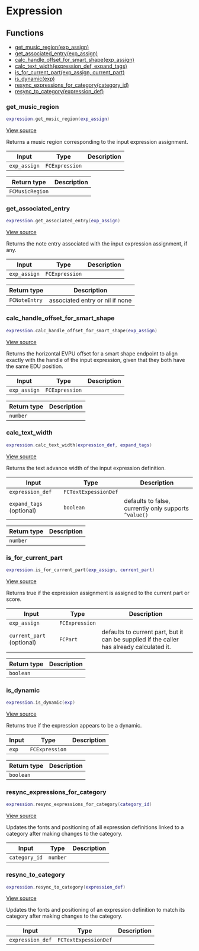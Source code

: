# Expression

## Functions

- [get_music_region(exp_assign)](#get_music_region)
- [get_associated_entry(exp_assign)](#get_associated_entry)
- [calc_handle_offset_for_smart_shape(exp_assign)](#calc_handle_offset_for_smart_shape)
- [calc_text_width(expression_def, expand_tags)](#calc_text_width)
- [is_for_current_part(exp_assign, current_part)](#is_for_current_part)
- [is_dynamic(exp)](#is_dynamic)
- [resync_expressions_for_category(category_id)](#resync_expressions_for_category)
- [resync_to_category(expression_def)](#resync_to_category)

### get_music_region

```lua
expression.get_music_region(exp_assign)
```

[View source](https://github.com/finale-lua/lua-scripts/tree/refs/heads/master/src/library/expression.lua#L18)

Returns a music region corresponding to the input expression assignment.

| Input | Type | Description |
| ----- | ---- | ----------- |
| `exp_assign` | `FCExpression` |  |

| Return type | Description |
| ----------- | ----------- |
| `FCMusicRegion` |  |

### get_associated_entry

```lua
expression.get_associated_entry(exp_assign)
```

[View source](https://github.com/finale-lua/lua-scripts/tree/refs/heads/master/src/library/expression.lua#L41)

Returns the note entry associated with the input expression assignment, if any.

| Input | Type | Description |
| ----- | ---- | ----------- |
| `exp_assign` | `FCExpression` |  |

| Return type | Description |
| ----------- | ----------- |
| `FCNoteEntry` | associated entry or nil if none |

### calc_handle_offset_for_smart_shape

```lua
expression.calc_handle_offset_for_smart_shape(exp_assign)
```

[View source](https://github.com/finale-lua/lua-scripts/tree/refs/heads/master/src/library/expression.lua#L64)

Returns the horizontal EVPU offset for a smart shape endpoint to align exactly with the handle of the input expression, given that they both have the same EDU position.

| Input | Type | Description |
| ----- | ---- | ----------- |
| `exp_assign` | `FCExpression` |  |

| Return type | Description |
| ----------- | ----------- |
| `number` |  |

### calc_text_width

```lua
expression.calc_text_width(expression_def, expand_tags)
```

[View source](https://github.com/finale-lua/lua-scripts/tree/refs/heads/master/src/library/expression.lua#L101)

Returns the text advance width of the input expression definition.

| Input | Type | Description |
| ----- | ---- | ----------- |
| `expression_def` | `FCTextExpessionDef` |  |
| `expand_tags` (optional) | `boolean` | defaults to false, currently only supports `^value()` |

| Return type | Description |
| ----------- | ----------- |
| `number` |  |

### is_for_current_part

```lua
expression.is_for_current_part(exp_assign, current_part)
```

[View source](https://github.com/finale-lua/lua-scripts/tree/refs/heads/master/src/library/expression.lua#L120)

Returns true if the expression assignment is assigned to the current part or score.

| Input | Type | Description |
| ----- | ---- | ----------- |
| `exp_assign` | `FCExpression` |  |
| `current_part` (optional) | `FCPart` | defaults to current part, but it can be supplied if the caller has already calculated it. |

| Return type | Description |
| ----------- | ----------- |
| `boolean` |  |

### is_dynamic

```lua
expression.is_dynamic(exp)
```

[View source](https://github.com/finale-lua/lua-scripts/tree/refs/heads/master/src/library/expression.lua#L138)

Returns true if the expression appears to be a dynamic.

| Input | Type | Description |
| ----- | ---- | ----------- |
| `exp` | `FCExpression` |  |

| Return type | Description |
| ----------- | ----------- |
| `boolean` |  |

### resync_expressions_for_category

```lua
expression.resync_expressions_for_category(category_id)
```

[View source](https://github.com/finale-lua/lua-scripts/tree/refs/heads/master/src/library/expression.lua#L165)

Updates the fonts and positioning of all expression definitions linked to a category after making changes to the category.

| Input | Type | Description |
| ----- | ---- | ----------- |
| `category_id` | `number` |  |

### resync_to_category

```lua
expression.resync_to_category(expression_def)
```

[View source](https://github.com/finale-lua/lua-scripts/tree/refs/heads/master/src/library/expression.lua#L181)

Updates the fonts and positioning of an expression definition to match its category after making changes to the category.

| Input | Type | Description |
| ----- | ---- | ----------- |
| `expression_def` | `FCTextExpessionDef` |  |
